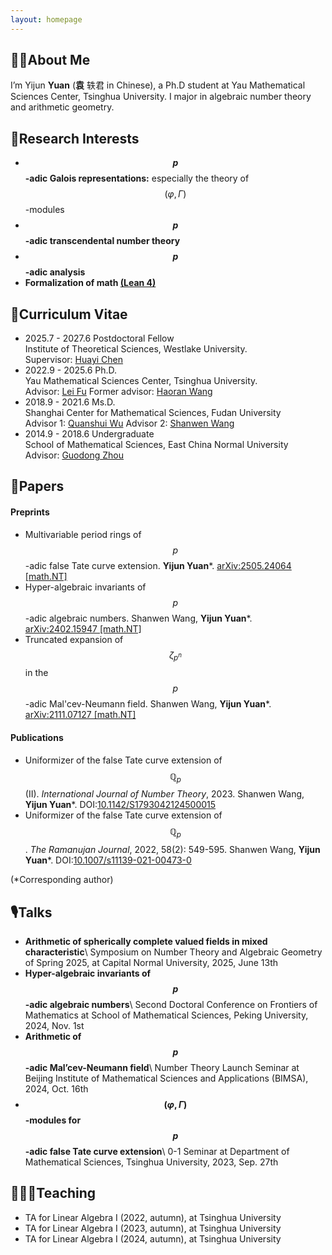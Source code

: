```yaml
---
layout: homepage
---
```


## 👨🏻About Me
I’m Yijun **Yuan** (**袁** 轶君 in Chinese), a Ph.D student at Yau Mathematical Sciences Center, Tsinghua University. I major in algebraic number theory and arithmetic geometry.

## 🔬Research Interests
- **$$p$$-adic Galois representations:** especially the theory of $$(\varphi,\Gamma)$$-modules
- **$$p$$-adic transcendental number theory**
- **$$p$$-adic analysis**
- **Formalization of math [(Lean 4)](https://lean-lang.org/)**

## 👔Curriculum Vitae
- 2025.7 - 2027.6 Postdoctoral Fellow\
Institute of Theoretical Sciences, Westlake University.\
Supervisor: [Huayi Chen](https://chenhuayi.lab.westlake.edu.cn/)
- 2022.9 - 2025.6 Ph.D.\
Yau Mathematical Sciences Center, Tsinghua University.\
Advisor: [Lei Fu](https://ymsc.tsinghua.edu.cn/en/info/1031/1888.htm)
Former advisor: [Haoran Wang](https://www.mathgenealogy.org/id.php?id=177851)
- 2018.9 - 2021.6 Ms.D.\
Shanghai Center for Mathematical Sciences, Fudan University\
Advisor 1: [Quanshui Wu](https://scms.fudan.edu.cn/info/2459/2712.htm)
Advisor 2: [Shanwen Wang](http://math.ruc.edu.cn/ywb/Faculty/Inserviceteacher/AssociateProfessor/58479b66a01640068876c2262b6e3c9c.htm)
- 2014.9 - 2018.6 Undergraduate\
School of Mathematical Sciences, East China Normal University\
Advisor: [Guodong Zhou](https://math.ecnu.edu.cn/~gdzhou/intro.html)

## 📓Papers
#### Preprints
- Multivariable period rings of $$p$$-adic false Tate curve extension. **Yijun Yuan***. [	arXiv:2505.24064 [math.NT]](https://arxiv.org/abs/2505.24064)
- Hyper-algebraic invariants of $$p$$-adic algebraic numbers. Shanwen Wang, **Yijun Yuan***. [arXiv:2402.15947 [math.NT]](https://arxiv.org/abs/2402.15947)
- Truncated expansion of $$\zeta_{p^n}$$ in the $$p$$-adic Mal'cev-Neumann field. Shanwen Wang, **Yijun Yuan***. [arXiv:2111.07127 [math.NT]](https://arxiv.org/abs/2111.07127)

#### Publications
- Uniformizer of the false Tate curve extension of $$\mathbb{Q}_p$$ (II). *International Journal of Number Theory*, 2023. Shanwen Wang, **Yijun Yuan***. DOI:[10.1142/S1793042124500015](https://doi.org/10.1142/S1793042124500015)
- Uniformizer of the false Tate curve extension of $$\mathbb{Q}_p$$. *The Ramanujan Journal*, 2022, 58(2): 549-595. Shanwen Wang, **Yijun Yuan***. DOI:[10.1007/s11139-021-00473-0](https://doi.org/10.1007/s11139-021-00473-0)

(*Corresponding author)

## 🎙️Talks
- **Arithmetic of spherically complete valued fields in mixed characteristic**\\
Symposium on Number Theory and Algebraic Geometry of Spring 2025, at Capital Normal University, 2025, June 13th
- **Hyper-algebraic invariants of $$p$$-adic algebraic numbers**\\
Second Doctoral Conference on Frontiers of Mathematics at School of Mathematical Sciences, Peking University, 2024, Nov. 1st
- **Arithmetic of $$p$$-adic Mal’cev-Neumann field**\\
Number Theory Launch Seminar at Beijing Institute of Mathematical Sciences and Applications (BIMSA), 2024, Oct. 16th
- **$$(\varphi, \Gamma)$$-modules for $$p$$-adic false Tate curve extension**\\
0-1 Seminar at Department of Mathematical Sciences, Tsinghua University, 2023, Sep. 27th

## 👨🏻‍🏫Teaching
- TA for Linear Algebra I (2022, autumn), at Tsinghua University
- TA for Linear Algebra I (2023, autumn), at Tsinghua University
- TA for Linear Algebra I (2024, autumn), at Tsinghua University
